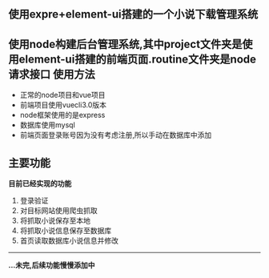 使用expre+element-ui搭建的一个小说下载管理系统
----

使用node构建后台管理系统,其中project文件夹是使用element-ui搭建的前端页面.routine文件夹是node请求接口
使用方法
----
+ 正常的node项目和vue项目
+ 前端项目使用vuecli3.0版本
+ node框架使用的是express
+ 数据库使用mysql
+ 前端页面登录账号因为没有考虑注册,所以手动在数据库中添加

主要功能
----
**目前已经实现的功能**
1. 登录验证
2. 对目标网站使用爬虫抓取
3. 将抓取小说保存至本地
4. 将抓取小说信息保存至数据库
5. 首页读取数据库小说信息并修改
----
**...未完,后续功能慢慢添加中**
